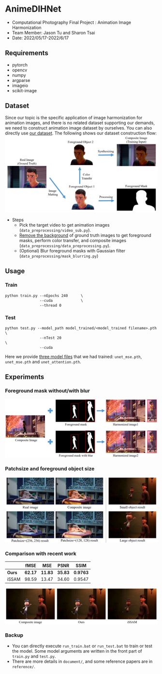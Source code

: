 # AnimeDIHNet
- Computational Photography Final Project : Animation Image Harmonization 
- Team Member: Jason Tu and Sharon Tsai
- Date: 2022/05/17-2022/6/17

## Requirements
- pytorch
- opencv
- numpy
- argparse
- imageio
- scikit-image

## Dataset
Since our topic is the specific application of image harmonization for animation images, and there is no related dataset supporting our demands, we need to construct animation image dataset by ourselves. You can also directly use [our dataset][1]. The following shows our dataset construction flow:
![image0](experiment/image_for_readme/dataset_construction.png)
- Steps
    - Pick the target video to get animation images (`data_preprocessing/video_sub.py`).
    - [Remove the background][2] of ground truth images to get foreground masks, perform color transfer, and composite images (`data_preprocessing/data_preprocessing.py`).
    - (Optional) Blur foreground masks with Gaussian filter (`data_preprocessing/mask_blurring.py`)

## Usage
### Train
```
python train.py --nEpochs 240      \
                --cuda             \ 
                --thread 0
```
### Test
```
python test.py --model_path model_trained/<model_trained filename>.pth  \
                --nTest 20                                              \
                --cuda
```
Here we provide [three model files][3] that we had trained: `unet_mse.pth`, `unet_mse.pth` and `unet_attention.pth`.

## Experiments
### Foreground mask without/with blur
![image1](experiment/image_for_readme/experiment1.png)

### Patchsize and foreground object size
![image1](experiment/image_for_readme/experiment2.png)

### Comparison with recent work
|          | fMSE      |    MSE    | PSNR      |    SSIM    |
| -------- | --------- |:---------:| --------- |:----------:|
| **Ours** | **62.17** | **11.83** | **35.83** | **0.9763** |
| iSSAM    | 98.59     |   13.47   | 34.60     |   0.9547   |

![image1](experiment/image_for_readme/experiment3.png)


### Backup
- You can directly execute `run_train.bat` or `run_test.bat` to train or test the model. Some model arguments are written in the front part of `train.py` and `test.py`.
- There are more details in `document/`, and some reference papers are in `reference/`.

[1]:https://drive.google.com/drive/folders/1BI6-gSlj4X5AVMFletzb1rXpVs_Vo4FT?usp=sharing
[2]:https://github.com/danielgatis/rembg.git
[3]:https://drive.google.com/drive/folders/1LmHU3OSkZrUqMnnonmwF_Y8wC7jW_QMx?usp=sharing